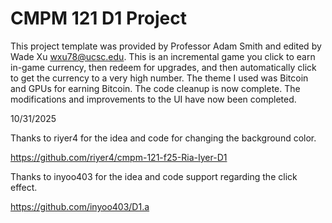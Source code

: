 # CMPM 121 D1 Project

This project template was provided by Professor Adam Smith and edited by Wade Xu <wxu78@ucsc.edu>. This is an incremental game you click to earn in-game currency, then redeem for upgrades, and then automatically click to get the currency to a very high number. The theme I used was Bitcoin and GPUs for earning Bitcoin.
The code cleanup is now complete.
The modifications and improvements to the UI have now been completed.

10/31/2025

Thanks to riyer4 for the idea and code for changing the background color.

<https://github.com/riyer4/cmpm-121-f25-Ria-Iyer-D1>

Thanks to inyoo403 for the idea and code support regarding the click effect.

<https://github.com/inyoo403/D1.a>

